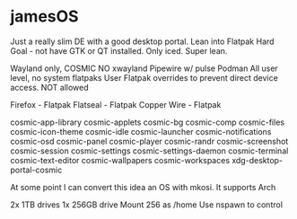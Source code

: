 # jamesOS

Just a really slim DE with a good desktop portal. Lean into Flatpak
Hard Goal - not have GTK or QT installed. Only iced. Super lean. 


Wayland only, COSMIC
NO xwayland
Pipewire w/ pulse
Podman
All user level, no system flatpaks
User Flatpak overrides to prevent direct device access. NOT allowed


Firefox - Flatpak
Flatseal - Flatpak
Copper Wire - Flatpak



cosmic-app-library
cosmic-applets
cosmic-bg
cosmic-comp
cosmic-files
cosmic-icon-theme
cosmic-idle
cosmic-launcher
cosmic-notifications
cosmic-osd
cosmic-panel
cosmic-player
cosmic-randr
cosmic-screenshot
cosmic-session
cosmic-settings
cosmic-settings-daemon
cosmic-terminal
cosmic-text-editor
cosmic-wallpapers
cosmic-workspaces
xdg-desktop-portal-cosmic

At some point I can convert this idea an OS with mkosi. It supports Arch


2x 1TB drives
1x 256GB drive
Mount 256 as /home
Use nspawn to control 